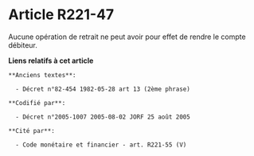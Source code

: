 # Article R221-47

Aucune opération de retrait ne peut avoir pour effet de rendre le compte débiteur.

**Liens relatifs à cet article**

	**Anciens textes**:

	  - Décret n°82-454 1982-05-28 art 13 (2ème phrase)

	**Codifié par**:

	  - Décret n°2005-1007 2005-08-02 JORF 25 août 2005

	**Cité par**:

	  - Code monétaire et financier - art. R221-55 (V)
